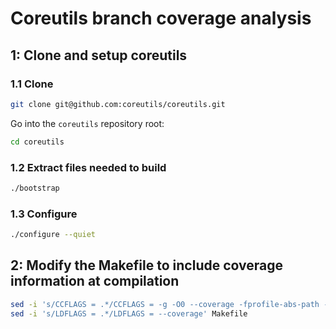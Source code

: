 # Coreutils branch coverage analysis

## 1: Clone and setup coreutils

### 1.1 Clone

```sh
git clone git@github.com:coreutils/coreutils.git
```

Go into the `coreutils` repository root:

```sh
cd coreutils
```

### 1.2 Extract files needed to build

```sh
./bootstrap
```

### 1.3 Configure

```sh
./configure --quiet
```

## 2: Modify the Makefile to include coverage information at compilation

```sh
sed -i 's/CCFLAGS = .*/CCFLAGS = -g -O0 --coverage -fprofile-abs-path -Wno-uninitialized -fkeep-inline-functions -fkeep-static-functions' Makefile
sed -i 's/LDFLAGS = .*/LDFLAGS = --coverage' Makefile
```

